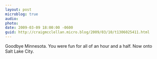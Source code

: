 ```yaml
---
layout: post
microblog: true
audio: 
photo: 
date: 2009-03-09 18:00:00 -0600
guid: http://craigmcclellan.micro.blog/2009/03/10/t1306025411.html
---
```

Goodbye Minnesota. You were fun for all of an hour and a half. Now onto Salt Lake City.
